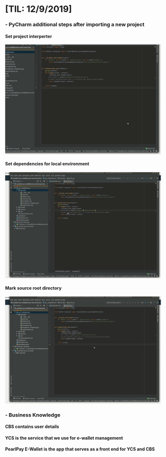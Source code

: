 # [TIL: 12/9/2019]

### - PyCharm additional steps after importing a new project
#### Set project interperter
![](../../files/add-interpreter.gif)

#### Set dependencies for local environment
![](../../files/add-project-dependencies.gif)

#### Mark source root directory
![](../../files/mark-source-root.gif)

### - Business Knowledge
#### CBS contains user details
#### YCS is the service that we use for e-wallet management
#### PearlPay E-Wallet is the app that serves as a front end for YCS and CBS
